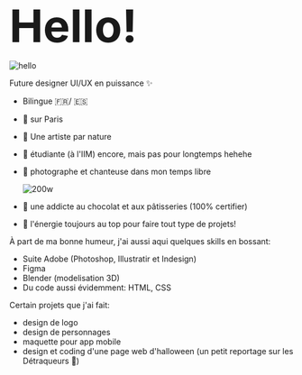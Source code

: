  
<p><span style="font-size:80px"><strong>Hello!</strong></span></p> 

![hello](https://user-images.githubusercontent.com/117108028/200196703-691e7ba2-4bac-4ca3-8971-903c3b850327.gif)
  
  Future designer UI/UX en puissance ✨
  
- Bilingue 🇫🇷/ 🇪🇸  
- 📍 sur Paris
- 🎨 Une artiste par nature
- 🌱 étudiante (à l'IIM) encore, mais pas pour longtemps hehehe
- 📸 photographe et chanteuse dans mon temps libre

    ![200w](https://user-images.githubusercontent.com/117108028/200198272-edcd3fe3-78ad-45b9-879a-cb163ce1c815.gif)

- 🍫 une addicte au chocolat et aux pâtisseries (100% certifier)
- 🚀 l'énergie toujours au top pour faire tout type de projets!

À part de ma bonne humeur, j'ai aussi aqui quelques skills en bossant:

- Suite Adobe (Photoshop, Illustratir et Indesign)
- Figma
- Blender (modelisation 3D)
- Du code aussi évidemment: HTML, CSS

Certain projets que j'ai fait:

- design de logo
- design de personnages
- maquette pour app mobile
- design et coding d'une page web d'halloween (un petit reportage sur les Détraqueurs 👻)
